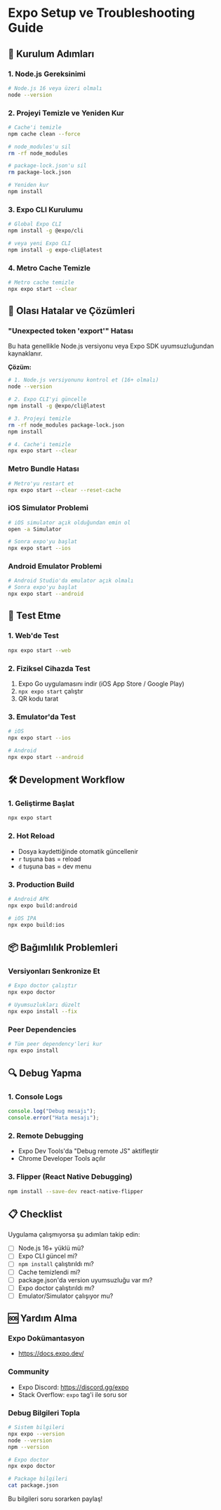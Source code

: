 # Expo Setup ve Troubleshooting Guide

## 🚀 Kurulum Adımları

### 1. Node.js Gereksinimi

```bash
# Node.js 16 veya üzeri olmalı
node --version
```

### 2. Projeyi Temizle ve Yeniden Kur

```bash
# Cache'i temizle
npm cache clean --force

# node_modules'u sil
rm -rf node_modules

# package-lock.json'u sil
rm package-lock.json

# Yeniden kur
npm install
```

### 3. Expo CLI Kurulumu

```bash
# Global Expo CLI
npm install -g @expo/cli

# veya yeni Expo CLI
npm install -g expo-cli@latest
```

### 4. Metro Cache Temizle

```bash
# Metro cache temizle
npx expo start --clear
```

## 🔧 Olası Hatalar ve Çözümleri

### "Unexpected token 'export'" Hatası

Bu hata genellikle Node.js versiyonu veya Expo SDK uyumsuzluğundan kaynaklanır.

**Çözüm:**

```bash
# 1. Node.js versiyonunu kontrol et (16+ olmalı)
node --version

# 2. Expo CLI'yi güncelle
npm install -g @expo/cli@latest

# 3. Projeyi temizle
rm -rf node_modules package-lock.json
npm install

# 4. Cache'i temizle
npx expo start --clear
```

### Metro Bundle Hatası

```bash
# Metro'yu restart et
npx expo start --clear --reset-cache
```

### iOS Simulator Problemi

```bash
# iOS simulator açık olduğundan emin ol
open -a Simulator

# Sonra expo'yu başlat
npx expo start --ios
```

### Android Emulator Problemi

```bash
# Android Studio'da emulator açık olmalı
# Sonra expo'yu başlat
npx expo start --android
```

## 📱 Test Etme

### 1. Web'de Test

```bash
npx expo start --web
```

### 2. Fiziksel Cihazda Test

1. Expo Go uygulamasını indir (iOS App Store / Google Play)
2. `npx expo start` çalıştır
3. QR kodu tarat

### 3. Emulator'da Test

```bash
# iOS
npx expo start --ios

# Android
npx expo start --android
```

## 🛠 Development Workflow

### 1. Geliştirme Başlat

```bash
npx expo start
```

### 2. Hot Reload

- Dosya kaydettiğinde otomatik güncellenir
- `r` tuşuna bas = reload
- `d` tuşuna bas = dev menu

### 3. Production Build

```bash
# Android APK
npx expo build:android

# iOS IPA
npx expo build:ios
```

## 📦 Bağımlılık Problemleri

### Versiyonları Senkronize Et

```bash
# Expo doctor çalıştır
npx expo doctor

# Uyumsuzlukları düzelt
npx expo install --fix
```

### Peer Dependencies

```bash
# Tüm peer dependency'leri kur
npx expo install
```

## 🔍 Debug Yapma

### 1. Console Logs

```javascript
console.log("Debug mesajı");
console.error("Hata mesajı");
```

### 2. Remote Debugging

- Expo Dev Tools'da "Debug remote JS" aktifleştir
- Chrome Developer Tools açılır

### 3. Flipper (React Native Debugging)

```bash
npm install --save-dev react-native-flipper
```

## 📋 Checklist

Uygulama çalışmıyorsa şu adımları takip edin:

- [ ] Node.js 16+ yüklü mü?
- [ ] Expo CLI güncel mi?
- [ ] `npm install` çalıştırıldı mı?
- [ ] Cache temizlendi mi?
- [ ] package.json'da version uyumsuzluğu var mı?
- [ ] Expo doctor çalıştırıldı mı?
- [ ] Emulator/Simulator çalışıyor mu?

## 🆘 Yardım Alma

### Expo Dokümantasyon

- https://docs.expo.dev/

### Community

- Expo Discord: https://discord.gg/expo
- Stack Overflow: `expo` tag'i ile soru sor

### Debug Bilgileri Topla

```bash
# Sistem bilgileri
npx expo --version
node --version
npm --version

# Expo doctor
npx expo doctor

# Package bilgileri
cat package.json
```

Bu bilgileri soru sorarken paylaş!
